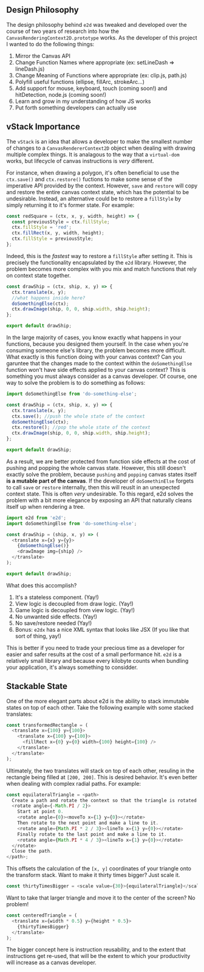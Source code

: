 ## Design Philosophy

The design philosophy behind `e2d` was tweaked and developed over the course of two years of
research into how the `CanvasRenderingContext2D.prototype` works. As the developer of this project I
wanted to do the following things:

1. Mirror the Canvas API
1. Change Function Names where appropriate (ex: setLineDash => lineDash.js)
1. Change Meaning of Functions where appropriate (ex: clip.js, path.js)
1. Polyfill useful functions (ellipse, fillArc, strokeArc...)
1. Add support for mouse, keyboard, touch (coming soon!) and hitDetection, node.js (coming soon!)
1. Learn and grow in my understanding of how JS works
1. Put forth something developers can actually use

## vStack Importance

The `vStack` is an idea that allows a developer to make the smallest number of changes to a
`CanvasRendererContext2D` object when dealing with drawing multiple complex things. It is analagous
to the way that a `virtual-dom` works, but lifecycle of canvas instructions is _very_ different.

For instance, when drawing a polygon, it's often beneficial to use the `ctx.save()` and
`ctx.restore()` fuctions to make some sense of the imperative API provided by the context. However,
`save` and `restore` will copy and restore the entire canvas context state, which has the potential
to be undesirable. Instead, an alternative could be to restore a `fillStyle` by simply returning it
to it's former state. For example:

```javascript
const redSquare = (ctx, x, y, width, height) => {
  const previousStyle = ctx.fillStyle;
  ctx.fillStyle = 'red';
  ctx.fillRect(x, y, width, height);
  ctx.fillStyle = previousStyle;
};
```

Indeed, this is the _fastest_ way to restore a `fillStyle` after setting it. This is precisely the
functionality encapsulated by the `e2d` library. However, the problem becomes more complex with you
mix and match functions that rely on context state together.

```javascript
const drawShip = (ctx, ship, x, y) => {
  ctx.translate(x, y);
  //what happens inside here?
  doSomethingElse(ctx);
  ctx.drawImage(ship, 0, 0, ship.width, ship.height);
};

export default drawShip;
```

In the large majority of cases, you know exactly what happens in your functions, because you
designed them yourself. In the case when you're consuming someone else's library, the problem
becomes more difficult. What exactly is this function doing with your canvas context? Can you
garuntee that the changes made to the context within the `doSomethingElse` function won't have side
effects applied to your canvas context? This is something you must always consider as a canvas
developer. Of course, one way to solve the problem is to do something as follows:

```javascript
import doSomethingElse from 'do-something-else';

const drawShip = (ctx, ship, x, y) => {
  ctx.translate(x, y);
  ctx.save(); //push the whole state of the context
  doSomethingElse(ctx);
  ctx.restore(); //pop the whole state of the context
  ctx.drawImage(ship, 0, 0, ship.width, ship.height);
};

export default drawShip;
```

As a result, we are better protected from function side effects at the cost of pushing and popping
the whole canvas state. However, this still doesn't exactly solve the problem, because `pushing` and
`popping` canvas states itself **is a mutable part of the canvas**. If the developer of
`doSomethinElse` forgets to call `save` or `restore` internally, then this will reuslt in an
unexpected context state. This is often _very_ undesirable. To this regard, e2d solves the problem
with a bit more elegance by exposing an API that naturally cleans itself up when rendering a tree.

```javascript
import e2d from 'e2d';
import doSomethingElse from 'do-something-else';

const drawShip = (ship, x, y) => (
  <translate x={x} y={y}>
    {doSomethingElse()}
    <drawImage img={ship} />
  </translate>
);

export default drawShip;
```

What does this accomplish?

1. It's a stateless component. (Yay!)
1. View logic is decoupled from draw logic. (Yay!)
1. Game logic is decoupled from view logic. (Yay!)
1. No unwanted side effects. (Yay!)
1. No save/restore needed (Yay!)
1. Bonus: `e2dx` has a nice XML syntax that looks like JSX (If you like that sort of thing, yay!)

This is better if you need to trade your precious time as a developer for easier and safer results
at the cost of a small performance hit. `e2d` is a relatively small library and because every
kilobyte counts when bundling your application, it's always something to considder.

## Stackable State

One of the more elegant parts about e2d is the ability to stack immutable states on top of each
other. Take the following example with some stacked translates:

```javascript
const transformedRectangle = (
  <translate x={100} y={100}>
    <translate x={100} y={100}>
      <fillRect x={0} y={0} width={100} height={100} />
    </translate>
  </translate>
);
```

Ultimately, the two translates will stack on top of each other, resuling in the rectangle being
filled at `[200, 200]`. This is desired behavior. It's even better when dealing with complex radial
paths. For example:

```javascript
const equilateralTriangle = <path>
  Create a path and rotate the context so that the triangle is rotated upward.
  <rotate angle={-Math.PI / 2}>
    Start at point 0.
    <rotate angle={0}><moveTo x={1} y={0}></rotate>
    Then rotate to the next point and make a line to it.
    <rotate angle={Math.PI * 2 / 3}><lineTo x={1} y={0}></rotate>
    Finally rotate to the last point and make a line to it.
    <rotate angle={Math.PI * 4 / 3}><lineTo x={1} y={0}></rotate>
  </rotate>
  Close the path.
</path>;
```

This offsets the calculation of the `[x, y]` coordinates of your triangle onto the transform stack.
Want to make it thirty times bigger? Just scale it.

```javascript
const thirtyTimesBigger = <scale value={30}>{equilateralTriangle}</scale>;
```

Want to take that larger triangle and move it to the center of the screen? No problem!

```javascript
const centeredTriangle = (
  <translate x={width * 0.5} y={height * 0.5}>
    {thirtyTimesBigger}
  </translate>
);
```

The bigger concept here is instruction reusability, and to the extent that instructions get re-used,
that will be the extent to which your productivity will increase as a canvas developer.
